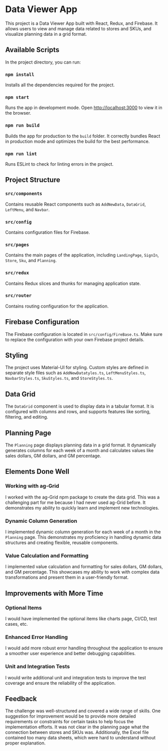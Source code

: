 # Data Viewer App

This project is a Data Viewer App built with React, Redux, and Firebase. It allows users to view and manage data related to stores and SKUs, and visualize planning data in a grid format.

## Available Scripts

In the project directory, you can run:

### `npm install`

Installs all the dependencies required for the project.

### `npm start`

Runs the app in development mode. Open [http://localhost:3000](http://localhost:3000) to view it in the browser.

### `npm run build`

Builds the app for production to the `build` folder. It correctly bundles React in production mode and optimizes the build for the best performance.

### `npm run lint`

Runs ESLint to check for linting errors in the project.

## Project Structure

### `src/components`

Contains reusable React components such as `AddNewData`, `DataGrid`, `LeftMenu`, and `Navbar`.

### `src/config`

Contains configuration files for Firebase.

### `src/pages`

Contains the main pages of the application, including `LandingPage`, `SignIn`, `Store`, `Sku`, and `Planning`.

### `src/redux`

Contains Redux slices and thunks for managing application state.

### `src/router`

Contains routing configuration for the application.

## Firebase Configuration

The Firebase configuration is located in `src/config/FireBase.ts`. Make sure to replace the configuration with your own Firebase project details.

## Styling

The project uses Material-UI for styling. Custom styles are defined in separate style files such as `AddNewDatatyles.ts`, `LeftMenuStyles.ts`, `NavbarStyles.ts`, `SkuStyles.ts`, and `StoreStyles.ts`.

## Data Grid

The `DataGrid` component is used to display data in a tabular format. It is configured with columns and rows, and supports features like sorting, filtering, and editing.

## Planning Page

The `Planning` page displays planning data in a grid format. It dynamically generates columns for each week of a month and calculates values like sales dollars, GM dollars, and GM percentage.

## Elements Done Well

### Working with ag-Grid

I worked with the ag-Grid npm package to create the data grid. This was a challenging part for me because I had never used ag-Grid before. It demonstrates my ability to quickly learn and implement new technologies.

### Dynamic Column Generation

I implemented dynamic column generation for each week of a month in the `Planning` page. This demonstrates my proficiency in handling dynamic data structures and creating flexible, reusable components.

### Value Calculation and Formatting

I implemented value calculation and formatting for sales dollars, GM dollars, and GM percentage. This showcases my ability to work with complex data transformations and present them in a user-friendly format.

## Improvements with More Time

### Optional Items

I would have implemented the optional items like charts page, CI/CD, test cases, etc.

### Enhanced Error Handling

I would add more robust error handling throughout the application to ensure a smoother user experience and better debugging capabilities.

### Unit and Integration Tests

I would write additional unit and integration tests to improve the test coverage and ensure the reliability of the application.

## Feedback

The challenge was well-structured and covered a wide range of skills. One suggestion for improvement would be to provide more detailed requirements or constraints for certain tasks to help focus the implementation efforts. It was not clear in the planning page what the connection between stores and SKUs was. Additionally, the Excel file contained too many data sheets, which were hard to understand without proper explanation.